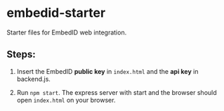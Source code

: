 # embedid-starter

Starter files for EmbedID web integration. 

## Steps:

1. Insert the EmbedID **public key** in `index.html` and the **api key** in backend.js.

2. Run `npm start`. The express server with start and the browser should open `index.html` on your browser.
